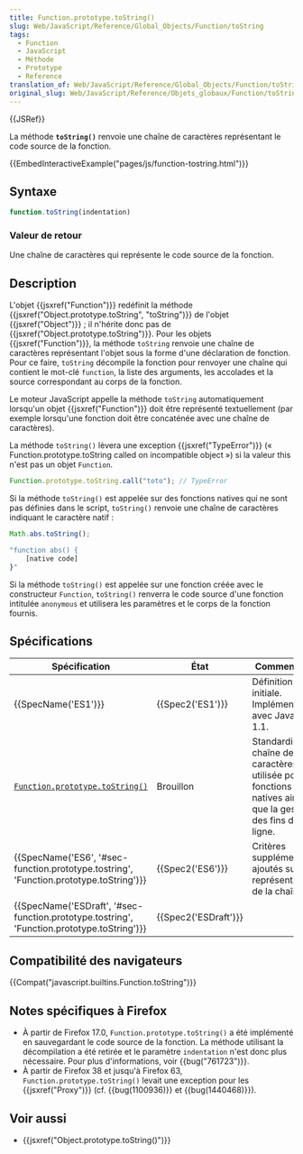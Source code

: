 ```yaml
---
title: Function.prototype.toString()
slug: Web/JavaScript/Reference/Global_Objects/Function/toString
tags:
  - Function
  - JavaScript
  - Méthode
  - Prototype
  - Reference
translation_of: Web/JavaScript/Reference/Global_Objects/Function/toString
original_slug: Web/JavaScript/Reference/Objets_globaux/Function/toString
---
```


{{JSRef}}

La méthode **`toString()`** renvoie une chaîne de caractères représentant le code source de la fonction.

{{EmbedInteractiveExample("pages/js/function-tostring.html")}}

## Syntaxe

```js
function.toString(indentation)
```

### Valeur de retour

Une chaîne de caractères qui représente le code source de la fonction.

## Description

L'objet {{jsxref("Function")}} redéfinit la méthode {{jsxref("Object.prototype.toString", "toString")}} de l'objet {{jsxref("Object")}} ; il n'hérite donc pas de {{jsxref("Object.prototype.toString")}}. Pour les objets {{jsxref("Function")}}, la méthode `toString` renvoie une chaîne de caractères représentant l'objet sous la forme d'une déclaration de fonction. Pour ce faire, `toString` décompile la fonction pour renvoyer une chaîne qui contient le mot-clé `function`, la liste des arguments, les accolades et la source correspondant au corps de la fonction.

Le moteur JavaScript appelle la méthode `toString` automatiquement lorsqu'un objet {{jsxref("Function")}} doit être représenté textuellement (par exemple lorsqu'une fonction doit être concaténée avec une chaîne de caractères).

La méthode `toString()` lèvera une exception {{jsxref("TypeError")}} (« Function.prototype.toString called on incompatible object ») si la valeur this n'est pas un objet `Function`.

```js example-bad
Function.prototype.toString.call("toto"); // TypeError
```

Si la méthode `toString()` est appelée sur des fonctions natives qui ne sont pas définies dans le script, `toString()` renvoie une chaîne de caractères indiquant le caractère natif :

```js
Math.abs.toString();

"function abs() {
    [native code]
}"
```

Si la méthode `toString()` est appelée sur une fonction créée avec le constructeur `Function`, `toString()` renverra le code source d'une fonction intitulée `anonymous` et utilisera les paramètres et le corps de la fonction fournis.

## Spécifications

| Spécification                                                                                                            | État                         | Commentaires                                                                                                    |
| ------------------------------------------------------------------------------------------------------------------------ | ---------------------------- | --------------------------------------------------------------------------------------------------------------- |
| {{SpecName('ES1')}}                                                                                                 | {{Spec2('ES1')}}         | Définition initiale. Implémentée avec JavaScript 1.1.                                                           |
| [`Function.prototype.toString()`](https://tc39.github.io/Function-prototype-toString-revision/#sec-introduction)         | Brouillon                    | Standardise la chaîne de caractères utilisée pour les fonctions natives ainsi que la gestion des fins de ligne. |
| {{SpecName('ES6', '#sec-function.prototype.tostring', 'Function.prototype.toString')}}     | {{Spec2('ES6')}}         | Critères supplémentaires ajoutés sur la représentation de la chaîne.                                            |
| {{SpecName('ESDraft', '#sec-function.prototype.tostring', 'Function.prototype.toString')}} | {{Spec2('ESDraft')}} |                                                                                                                 |

## Compatibilité des navigateurs

{{Compat("javascript.builtins.Function.toString")}}

## Notes spécifiques à Firefox

- À partir de Firefox 17.0, `Function.prototype.toString()` a été implémenté en sauvegardant le code source de la fonction. La méthode utilisant la décompilation a été retirée et le paramètre `indentation` n'est donc plus nécessaire. Pour plus d'informations, voir {{bug("761723")}}.
- À partir de Firefox 38 et jusqu'à Firefox 63, `Function.prototype.toString()` levait une exception pour les {{jsxref("Proxy")}} (cf. {{bug(1100936)}} et {{bug(1440468)}}).

## Voir aussi

- {{jsxref("Object.prototype.toString()")}}
